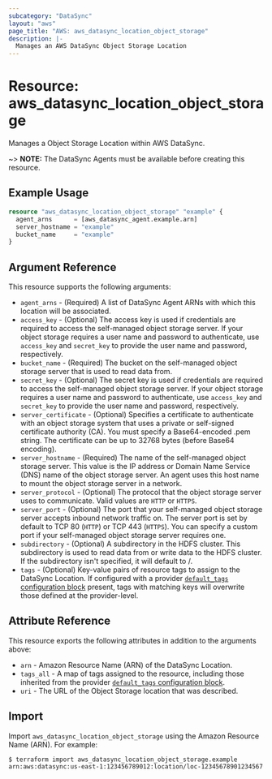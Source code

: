 ```yaml
---
subcategory: "DataSync"
layout: "aws"
page_title: "AWS: aws_datasync_location_object_storage"
description: |-
  Manages an AWS DataSync Object Storage Location
---
```


# Resource: aws_datasync_location_object_storage

Manages a Object Storage Location within AWS DataSync.

~> **NOTE:** The DataSync Agents must be available before creating this resource.

## Example Usage

```terraform
resource "aws_datasync_location_object_storage" "example" {
  agent_arns      = [aws_datasync_agent.example.arn]
  server_hostname = "example"
  bucket_name     = "example"
}
```

## Argument Reference

This resource supports the following arguments:

* `agent_arns` - (Required) A list of DataSync Agent ARNs with which this location will be associated.
* `access_key` - (Optional) The access key is used if credentials are required to access the self-managed object storage server. If your object storage requires a user name and password to authenticate, use `access_key` and `secret_key` to provide the user name and password, respectively.
* `bucket_name` - (Required) The bucket on the self-managed object storage server that is used to read data from.
* `secret_key` - (Optional) The secret key is used if credentials are required to access the self-managed object storage server. If your object storage requires a user name and password to authenticate, use `access_key` and `secret_key` to provide the user name and password, respectively.
* `server_certificate` - (Optional) Specifies a certificate to authenticate with an object storage system that uses a private or self-signed certificate authority (CA). You must specify a Base64-encoded .pem string. The certificate can be up to 32768 bytes (before Base64 encoding).
* `server_hostname` - (Required) The name of the self-managed object storage server. This value is the IP address or Domain Name Service (DNS) name of the object storage server. An agent uses this host name to mount the object storage server in a network.
* `server_protocol` - (Optional) The protocol that the object storage server uses to communicate. Valid values are `HTTP` or `HTTPS`.
* `server_port` - (Optional) The port that your self-managed object storage server accepts inbound network traffic on. The server port is set by default to TCP 80 (`HTTP`) or TCP 443 (`HTTPS`). You can specify a custom port if your self-managed object storage server requires one.
* `subdirectory` - (Optional) A subdirectory in the HDFS cluster. This subdirectory is used to read data from or write data to the HDFS cluster. If the subdirectory isn't specified, it will default to /.
* `tags` - (Optional) Key-value pairs of resource tags to assign to the DataSync Location. If configured with a provider [`default_tags` configuration block](/docs/providers/aws/index.html#default_tags-configuration-block) present, tags with matching keys will overwrite those defined at the provider-level.

## Attribute Reference

This resource exports the following attributes in addition to the arguments above:

* `arn` - Amazon Resource Name (ARN) of the DataSync Location.
* `tags_all` - A map of tags assigned to the resource, including those inherited from the provider [`default_tags` configuration block](/docs/providers/aws/index.html#default_tags-configuration-block).
* `uri` - The URL of the Object Storage location that was described.

## Import

Import `aws_datasync_location_object_storage` using the Amazon Resource Name (ARN). For example:

```
$ terraform import aws_datasync_location_object_storage.example arn:aws:datasync:us-east-1:123456789012:location/loc-12345678901234567
```
